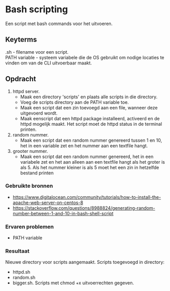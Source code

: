 # Bash scripting
Een script met bash commands voor het uitvoeren.

## Keyterms
.sh - filename voor een script. <br/>
PATH variable - systeem variabele die de OS gebruikt om nodige locaties te vinden om van de CLI uitvoerbaar maakt.

## Opdracht
1. httpd server.
    - Maak een directory 'scripts' en plaats alle scripts in die directory.
    - Voeg de scripts directory aan de PATH variable toe.
    - Maak een script dat een zin toevoegd aan een file, wanneer deze uitgevoerd wordt.
    - Maak eenscript dat een httpd package installeerd, activeerd en de httpd mogelijk maakt. Het script moet de httpd status in de terminal printen. 
2. random nummer.
    - Maak een script dat een random nummer genereerd tussen 1 en 10, het in een variable zet en het nummer aan een textfile hangt.
3. grooter nummer.
    - Maak een script dat een random nummer genereerd, het in een variabele zet en het aan alleen aan een textfile hangt als het groter is als 5. Als het nummer kleiner is als 5 moet het een zin in hetzelfde bestand printen

### Gebruikte bronnen
* https://www.digitalocean.com/community/tutorials/how-to-install-the-apache-web-server-on-centos-8 
* https://stackoverflow.com/questions/8988824/generating-random-number-between-1-and-10-in-bash-shell-script

### Ervaren problemen
* PATH variable

### Resultaat
Nieuwe directory voor scripts aangemaakt. Scripts toegevoegd in directory: 
- httpd.sh
- random.sh
- bigger.sh. 
Scripts met chmod +x uitvoerrechten gegeven.
